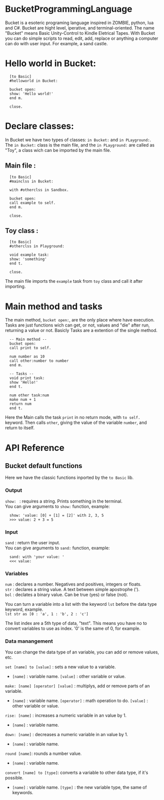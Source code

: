 # BucketProgrammingLanguage
Bucket is a esoteric programing language inspired in ZOMBIE, python, lua and C#. Bucket are hight level, iperative, and terminal-oriented.
The name "Bucket" means Basic Unity-Control to Kindle Eletrical Tapes. With Bucket you can do simple scripts to read, edit, add, replace or anything a computer can do with user input. For example, a sand castle.

# Hello world in Bucket:

      [to Basic]
      #helloworld in Bucket:
 
      bucket open:
      show: 'Hello world!'
      end m.
      
      close.

# Declare classes:

In Bucket we have two types of classes: ``in Bucket:`` and ``in PLayground:``. The ``in Bucket:`` class is the main file, and the ``in PLayground:`` are called as "Toy", a class wich can be imported by the main file.

## Main file :

      [to Basic]
      #mainclss in Bucket:
      
      with #otherclss in Sandbox.
      
      bucket open:
      call example to self.
      end m.
      
      close.
      
## Toy class :

      [to Basic]
      #otherclss in Playground:
      
      void example task:
      show: 'something'
      end t.
      
      close.
      
 The main file imports the ``example`` task from ``toy`` class and call it after importing. 

# Main method and tasks
The main method, ``bucket open:``, are the only place where have execution. Tasks are just functions wich can get, or not, values and "die" after run, returning a value or not. Basicly Tasks are a extention of the single method.

      -- Main method --
      bucket open:
      call print to self.
      
      num number as 10
      call other:number to number
      end m.
      
      -- Tasks --
      void print task:
      show 'Hello!'
      end t.
      
      num other task:num
      make num + 1
      return num
      end t.

Here the Main calls the task ``print`` in no return mode, with ``to self.`` keyword. Then calls ``other``, giving the value of the variable ``number``, and return to itself.

# API Reference

## Bucket default functions
Here we have the classic functions inported by the ``to Basic`` lib.

### Output
``show: `` : requires a string. Prints something in the terminal.                                                                       
You can give arguments to ``show:`` function, example: 

      show: 'value: [0] + [1] = [2]' with 2, 3, 5
      >>> value: 2 + 3 = 5

### Input
``sand`` : return the user input.                                                                                                       
You can give arguments to ``sand:`` function, example:

      sand: with 'your value: '                                                                                                         
      <<< value: 

### Variables

``num`` : declares a number. Negatives and positives, integers or floats.                                                               
``str`` : declares a string value. A text between simple apostrophe (').                                                            
``bol`` : declates a binary value. Can be true (yes) or false (not).                                                                     

You can turn a variable into a list with the keyword ``lst`` before the data type keyword, example.                                     
``lst str as [0 : 'a', 1 : 'b', 2 : 'c']``

The list index are a 5th type of data, "text". This means you have no to convert variables to use as index. '0' is the same of 0, for example.

### Data manangement
You can change the data type of an variable, you can add or remove values, etc.

``set [name] to [value]`` : sets a new value to a variable.                                                                             
* ``[name]`` : variable name. ``[value]`` : other variable or value.

``make: [name] [operator] [value]`` : multiplys, add or remove parts of an variable.                                                     
* ``[name]`` : variable name. ``[operator]`` : math operation to do. ``[value]`` : other variable or value.

``rise: [name]`` : increases a numeric variable in an value by 1.                                                                       
* ``[name]`` : variable name.

``down: [name]`` : decreases a numeric variable in an value by 1.                                                                       
* ``[name]`` : variable name.

``round [name]``: rounds a number value.                                                                                                 
* ``[name]`` : variable name.

``convert [name] to [type]``: converts a variable to other data type, if it's possible.                                                 
* ``[name]`` : variable name. ``[type]`` : the new variable type, the same of keywords.
